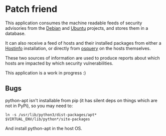 # Patch friend

This application consumes the machine readable feeds of security advisories from the [Debian](https://debian.org/) and [Ubuntu](https://ubuntu.com) projects, and stores them in a database.

It can also receive a feed of hosts and their installed packages from either a [Hostinfo](http://git.catalyst.net.nz/gw?p=hostinfo.git;a=summary) installation, or directly from [osquery](https://osquery.io/) on the hosts themselves.

These two sources of information are used to produce reports about which hosts are impacted by which security vulnerabilities.

This application is a work in progress :)

## Bugs

python-apt isn't installable from pip (it has silent deps on things which are not in PyPi), so you may need to:

    ln -s /usr/lib/python3/dist-packages/apt* $VIRTUAL_ENV/lib/python*/site-packages
   
And install python-apt in the host OS.

